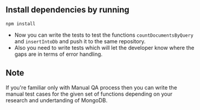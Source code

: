 ## Install dependencies by running

`npm install`

- Now you can write the tests to test the functions `countDocumentsByQuery` and `insertIntoDb` and push it to the same repository.
- Also you need to write tests which will let the developer know where the gaps are in terms of error handling.


## Note

If you're familiar only with Manual QA process then you can write the manual test cases for the given set of functions depending on your research and undertanding of MongoDB.